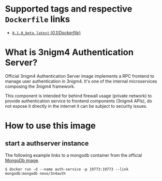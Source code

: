 # Supported tags and respective `Dockerfile` links

-	[`0.1.0_beta`, `latest` (*0.1/Dockerfile*)](https://github.com/nexocrew/docker_3nigm4_authserver/0.1/Dockerfile)

# What is 3nigm4 Authentication Server?
Official 3nigm4 Authentication Server image implements a RPC frontend to manage user authentication in 3nigm4. It's one of the internal microservices composing the 3nigm4 framework.

This component is intended for behind firewall usage (private network) to provide authentication service to frontend components (3nigm4 APIs), do not expose it directly in the internet it can be subject to security issues.

# How to use this image

## start a authserver instance

The following example links to a mongodb container from the official [MongoDb image](https://hub.docker.com/_/mongo/).

```console
$ docker run -d --name auth-service -p 19773:19773 --link mongodb:mongodb nexo/3n4auth
```
